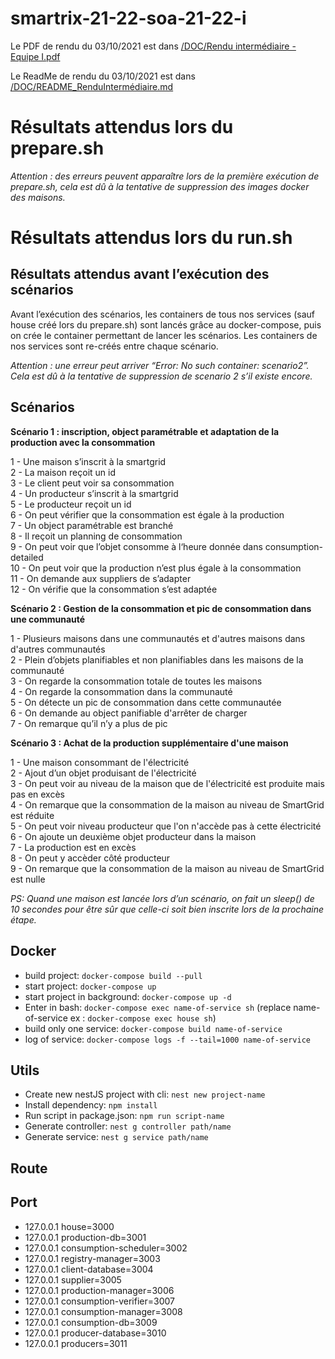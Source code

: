 # smartrix-21-22-soa-21-22-i

Le PDF de rendu du 03/10/2021 est dans [/DOC/Rendu intermédiaire - Equipe I.pdf](https://github.com/pns-si5-soa/smartrix-21-22-soa-21-22-i/blob/dev/DOC/Rendu%20interm%C3%A9diaire%20-%20Equipe%20I.pdf)

Le ReadMe de rendu du 03/10/2021 est dans [/DOC/README_RenduIntermédiaire.md](https://github.com/pns-si5-soa/smartrix-21-22-soa-21-22-i/blob/dev/DOC/README_RenduIntermédiaire.md)  

# Résultats attendus lors du prepare.sh

*Attention : des erreurs peuvent apparaître lors de la première exécution de prepare.sh, cela est dû à la tentative de suppression des images docker des maisons.* 

# Résultats attendus lors du run.sh
## Résultats attendus avant l’exécution des scénarios
Avant l’exécution des scénarios, les containers de tous nos services (sauf house créé lors du prepare.sh) sont lancés grâce au docker-compose, puis on crée le container permettant de lancer les scénarios. 
Les containers de nos services sont re-créés entre chaque scénario.

*Attention : une erreur peut arriver “Error: No such container: scenario2”. Cela est dû à la tentative de suppression de scenario 2 s’il existe encore.*

## Scénarios
**Scénario 1 : inscription, object paramétrable et adaptation de la production avec la consommation**

1 - Une maison s’inscrit à la smartgrid  
2 - La maison reçoit un id  
3 - Le client peut voir sa consommation  
4 - Un producteur s’inscrit à la smartgrid  
5 - Le producteur reçoit un id  
6 - On peut vérifier que la consommation est égale à la production  
7 - Un object paramétrable est branché  
8 - Il reçoit un planning de consommation  
9 - On peut voir que l’objet consomme à l‘heure donnée dans consumption-detailed  
10 - On peut voir que la production n’est plus égale à la consommation  
11 - On demande aux suppliers de s’adapter  
12 - On vérifie que la consommation s’est adaptée  

**Scénario 2 : Gestion de la consommation et pic de consommation dans une communauté**  

1 - Plusieurs maisons dans une communautés et d'autres maisons dans d'autres communautés  
2 - Plein d’objets planifiables et non planifiables dans les maisons de la communauté  
3 - On regarde la consommation totale de toutes les maisons  
4 - On regarde la consommation dans la communauté  
5 - On détecte un pic de consommation dans cette communautée  
6 - On demande au object panifiable d'arrêter de charger  
7 - On remarque qu’il n’y a plus de pic   

**Scénario 3 : Achat de la production supplémentaire d'une maison**

1 - Une maison consommant de l'électricité  
2 - Ajout d’un objet produisant de l'électricité  
3 - On peut voir au niveau de la maison que de l'électricité est produite mais pas en excès  
4 - On remarque que la consommation de la maison au niveau de SmartGrid est réduite  
5 - On peut voir niveau producteur que l'on n'accède pas à cette électricité  
6 - On ajoute un deuxième objet producteur dans la maison  
7 - La production est en excès  
8 - On peut y accèder côté producteur  
9 - On remarque que la consommation de la maison au niveau de SmartGrid est nulle  


*PS: Quand une maison est lancée lors d’un scénario, on fait un sleep() de 10 secondes pour être sûr que celle-ci soit bien inscrite lors de la prochaine étape.*

## Docker

- build project: `docker-compose build --pull`
- start project: `docker-compose up`
- start project in background: `docker-compose up -d`
- Enter in bash: `docker-compose exec name-of-service sh` (replace name-of-service ex : `docker-compose exec house sh`)
- build only one service: `docker-compose build name-of-service`
- log of service: `docker-compose logs -f --tail=1000 name-of-service`

## Utils
- Create new nestJS project with cli: `nest new project-name`
- Install dependency:  `npm install`
- Run script in package.json: `npm run script-name`
- Generate controller: `nest g controller path/name`
- Generate service: `nest g service path/name`

## Route

## Port
- 127.0.0.1 house=3000  
- 127.0.0.1 production-db=3001
- 127.0.0.1 consumption-scheduler=3002  
- 127.0.0.1 registry-manager=3003   
- 127.0.0.1 client-database=3004  
- 127.0.0.1 supplier=3005  
- 127.0.0.1 production-manager=3006 
- 127.0.0.1 consumption-verifier=3007  
- 127.0.0.1 consumption-manager=3008  
- 127.0.0.1 consumption-db=3009 
- 127.0.0.1 producer-database=3010  
- 127.0.0.1 producers=3011